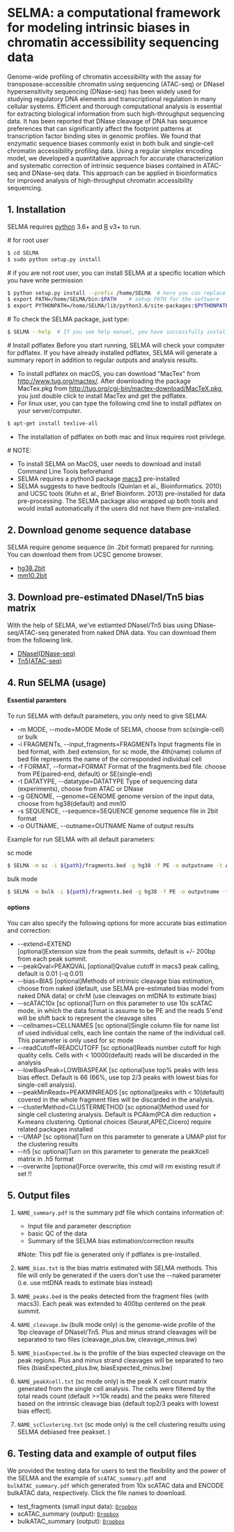 # SELMA: a computational framework for modeling intrinsic biases in chromatin accessibility sequencing data

Genome-wide profiling of chromatin accessibility with the assay for transposase-accessible chromatin using sequencing (ATAC-seq) or DNaseI hypersensitivity sequencing (DNase-seq) has been widely used for studying regulatory DNA elements and transcriptional regulation in many cellular systems. Efficient and thorough computational analysis is essential for extracting biological information from such high-throughput sequencing data. It has been reported that DNase cleavage of DNA has sequence preferences that can significantly affect the footprint patterns at transcription factor binding sites in genomic profiles. We found that enzymatic sequence biases commonly exist in both bulk and single-cell chromatin accessibility profiling data. Using a regular simplex encoding model, we developed a quantitative approach for accurate characterization and systematic correction of intrinsic sequence biases contained in ATAC-seq and DNase-seq data. This approach can be applied in bioinformatics for improved analysis of high-throughput chromatin accessibility sequencing.

## 1. Installation
SELMA requires [python](https://www.python.org) 3.6+ and [R](https://www.r-project.org) v3+ to run.

\# for root user
```sh
$ cd SELMA
$ sudo python setup.py install  
```
\# if you are not root user, you can install SELMA at a specific location which you have write permission
```sh
$ python setup.py install --prefix /home/SELMA  # here you can replace “/home/SELMA” with any location 
$ export PATH=/home/SELMA/bin:$PATH    # setup PATH for the software
$ export PYTHONPATH=/home/SELMA/lib/python3.6/site-packages:$PYTHONPATH    # setup PYTHONPATH for module import
```
\# To check the SELMA package, just type:
```sh
$ SELMA --help  # If you see help manual, you have successfully installed HMRpipe
```
\# Install pdflatex 
Before you start running, SELMA will check your computer for pdflatex. If you have already installed pdflatex, SELMA will generate a summary report in addition to regular outputs and analysis results.
- To install pdflatex on macOS, you can download “MacTex” from http://www.tug.org/mactex/. After downloading the package MacTex.pkg from http://tug.org/cgi-bin/mactex-download/MacTeX.pkg, you just double click to install MacTex and get the pdflatex.
- For linux user, you can type the following cmd line to install pdflatex on your server/computer.
```sh
$ apt-get install texlive-all
```
- The installation of pdflatex on both mac and linux requires root privilege.


\# NOTE: 
- To install SELMA on MacOS, user needs to download and install Command Line Tools beforehand
- SELMA requires a python3 package [macs3](https://pypi.org/project/MACS3/) pre-installed
- SELMA suggests to have bedtools (Quinlan et al., Bioinformatics. 2010) and UCSC tools (Kuhn et al., Brief Bioinform. 2013) pre-installed for data pre-processing. The SELMA package also wrapped up both tools and would install automatically if the users did not have them pre-installed. 

## 2. Download genome sequence database
SELMA require genome sequence (in .2bit format) prepared for running. You can download them from UCSC genome browser. 
- [hg38.2bit](https://hgdownload.cse.ucsc.edu/goldenpath/hg38/bigZips/hg38.2bit)
- [mm10.2bit](https://hgdownload.cse.ucsc.edu/goldenpath/mm10/bigZips/mm10.2bit)

## 3. Download pre-estimated DNaseI/Tn5 bias matrix
With the help of SELMA, we've estiamted DNaseI/Tn5 bias using DNase-seq/ATAC-seq generated from naked DNA data. You can download them from the following link. 
- [DNaseI(DNase-seq)](https://www.dropbox.com/s/ncemdhp0cee3cic/DNase_SELMAbias_10mer.txt.gz?dl=0)
- [Tn5(ATAC-seq)](https://www.dropbox.com/s/x5iiy27ef80fl19/ATAC_SELMAbias_10mer.txt.gz?dl=0)

## 4. Run SELMA (usage)
#### Essential paramters
To run SELMA with default parameters, you only need to give SELMA:
-   -m MODE, --mode=MODE
Mode of SELMA, choose from sc(single-cell) or bulk
-   -i FRAGMENTs, --input_fragments=FRAGMENTs
Input fragments file in bed format, with .bed extension, for sc mode, the 4th(name) column of bed file represents the name of the corresponded individual cell
-   -f FORMAT, --format=FORMAT
Format of the fragments.bed file. choose from PE(paired-end, default) or SE(single-end)
-   -t DATATYPE, --datatype=DATATYPE
Type of sequencing data (experiments), choose from ATAC or DNase
-   -g GENOME, --genome=GENOME
genome version of the input data, choose from hg38(default) and mm10
-   -s SEQUENCE, --sequence=SEQUENCE
genome sequence file in 2bit format
-   -o OUTNAME, --outname=OUTNAME
Name of output results


Example for run SELMA with all default parameters:


sc mode 
```sh
$ SELMA -m sc -i ${path}/fragments.bed -g hg38 -f PE -o outputname -t ATAC -s ${path}/hg38.2bit --kmer 10 --bias naked --cellnames usecells.txt --scATAC10x
```

bulk mode 
```sh
$ SELMA -m bulk -i ${path}/fragments.bed -g hg38 -f PE -o outputname -t ATAC -s ${path}/hg38.2bit --kmer 10 --bias naked
```


#### options
You can also specify the following options for more accurate bias estimation and correction:
-   -\-extend=EXTEND    
[optional]Extension size from the peak summits, default is +/- 200bp from each peak summit.
-  -\-peakQval=PEAKQVAL
[optional]Qvalue cutoff in macs3 peak calling, default is 0.01 (-q 0.01)
-  -\-bias=BIAS
[optional]Methods of intrinsic cleavage bias estimation, choose from naked (default, use SELMA pre-estimated bias model from naked DNA data) or chrM (use cleavages on mtDNA to estimate bias)
-  -\-scATAC10x
[sc optional]Turn on this parameter to use 10x scATAC mode, in which the data format is assume to be PE and the reads 5'end will be shift back to represent the cleavage sites
-  -\-cellnames=CELLNAMES
[sc optional]Single column file for name list of used individual cells, each line contain the name of the individual cell. This parameter is only used for sc mode
-  -\-readCutoff=READCUTOFF
[sc optional]Reads number cutoff for high quality cells. Cells with < 10000(default) reads will be discarded in the analysis
-  -\-lowBiasPeak=LOWBIASPEAK
[sc optional]use top% peaks with less bias effect. Default is 66 (66%, use top 2/3 peaks with lowest bias for single-cell analysis).
-  -\-peakMinReads=PEAKMINREADS
[sc optional]peaks with < 10(default) covered in the whole fragment files will be discarded in the analysis.
-  -\-clusterMethod=CLUSTERMETHOD
[sc optional]Method used for single cell clustering analysis. Default is PCAkm(PCA dim reduction + K+means clustering. Optional choices (Seurat,APEC,Cicero) require related packages installed
-  -\-UMAP
[sc optional]Turn on this parameter to generate a UMAP plot for the clustering results
-  -\-h5
[sc optional]Turn on this parameter to generate the peakXcell matrix in .h5 format
-  -\-overwrite
[optional]Force overwrite, this cmd will rm existing result if set !!

## 5. Output files
1. `NAME_summary.pdf` is the summary pdf file which contains information of:
     - Input file and parameter description
     - basic QC of the data
     - Summary of the SELMA bias estimation/correction results

    \#Note: This pdf file is generated only if pdflatex is pre-installed. 

2. `NAME_bias.txt` is the bias matrix estimated with SELMA methods. This file will only be generated if the users don't use the --naked parameter (i.e. use mtDNA reads to estimate bias instead)

3. `NAME_peaks.bed` is the peaks detected from the fragment files (with macs3). Each peak was extended to 400bp centered on the peak summit. 

4. `NAME_cleavage.bw` (bulk mode only) is the genome-wide profile of the 1bp cleavage of DNaseI/Tn5. Plus and minus strand cleavages will be separated to two files (cleavage_plus.bw, cleavage_minus.bw)

5. `NAME_biasExpected.bw` is the profile of the bias expected cleavage on the peak regions. Plus and minus strand cleavages will be separated to two files (biasExpected_plus.bw, biasExpected_minus.bw)

6. `NAME_peakXcell.txt` (sc mode only) is the peak X cell count matrix generated from the single cell analysis. The cells were filtered by the total reads count (default >=10k reads) and the peaks were filtered based on the intrinsic cleavage bias (default top2/3 peaks with lowest bias effect). 

7. `NAME_scClustering.txt` (sc mode only) is the cell clustering results using SELMA debiased free peakset. )


## 6. Testing data and example of output files
We provided the testing data for users to test the flexibility and the power of the SELMA and the example of `scATAC_summary.pdf` and `bulkATAC_summary.pdf` which generated from 10x scATAC data and ENCODE bulkATAC data, respectively. Click the file names to download. 
- test_fragments (small input data): [`Dropbox`](https://www.google.com)
- scATAC_summary (output): [`Dropbox`](https://www.google.com)
- bulkATAC_summary (output): [`Dropbox`](https://www.google.com)

